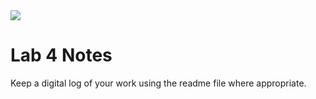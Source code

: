 <img src="https://github.com/ee209-2020class/ee209-2020class.github.io/blob/master/ExtraInfo/logo.png">

# Lab 4 Notes

Keep a digital log of your work using the readme file where appropriate.